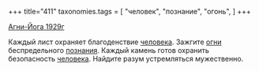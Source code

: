 +++
title="411"
taxonomies.tags = [
 "человек",
 "познание",
 "огонь",
]
+++

[Агни-Йога 1929г](/agni/1929)

Каждый лист охраняет благоденствие [человека](/tags/человек). Зажгите [огни](/tags/огонь) беспредельного [познания](/tags/познание). Каждый камень готов охранить безопасность [человека](/tags/человек). Найдите разум устремляться мужественно.